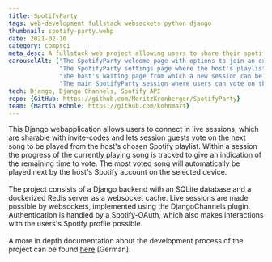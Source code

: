 ```yaml
---
title: SpotifyParty
tags: web-development fullstack websockets python django
thumbnail: spotify-party.webp
date: 2021-02-10
category: compsci
meta_desc: A fullstack web project allowing users to share their spotify playlists and vote on the next song to be played
carouselAlt: ["The SpotifyParty welcome page with options to join an existing party or to create a new one", 
              "The SpotifyParty settings page where the host's playlist and playback device can be selected",
              "The host's waiting page from which a new session can be started",
              "The main SpotifyParty session where users can vote on the next song to be played and information about the current song's playback progress is given"]
tech: Django, Django Channels, Spotify API
repo: {GitHub: https://github.com/MoritzKronberger/SpotifyParty}
team: {Martin Kohnle: https://github.com/kohnmart}
---
```


This Django webapplication allows users to connect in live sessions, which are sharable with invite-codes and lets session guests vote on the next song to be played from the host's chosen Spotify playlist.
Within a session the progress of the currently playing song is tracked to give an indication of the remaining time to vote. The most voted song will automatically be played next by the host's Spotify account on the selected device.
<br></br>
The project consists of a Django backend with an SQLite database and a dockerized Redis server as a websocket cache.
Live sessions are made possible by websockets, implemented using the DjangoChannels plugin.
Authentication is handled by a Spotify-OAuth, which also makes interactions with the users's Spotify profile possible.
<br></br>
A more in depth documentation about the development process of the project can be found [here](https://github.com/MoritzKronberger/SpotifyParty/blob/master/Dokumentation.pdf) [German].
